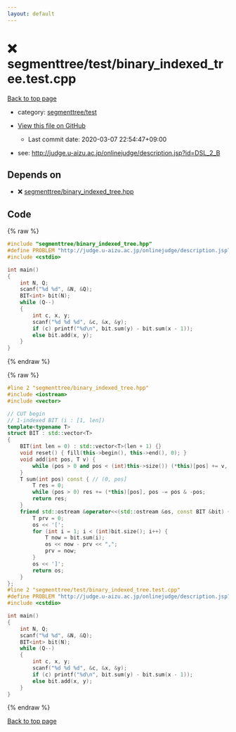 ```yaml
---
layout: default
---
```


<!-- mathjax config similar to math.stackexchange -->
<script type="text/javascript" async
  src="https://cdnjs.cloudflare.com/ajax/libs/mathjax/2.7.5/MathJax.js?config=TeX-MML-AM_CHTML">
</script>
<script type="text/x-mathjax-config">
  MathJax.Hub.Config({
    TeX: { equationNumbers: { autoNumber: "AMS" }},
    tex2jax: {
      inlineMath: [ ['$','$'] ],
      processEscapes: true
    },
    "HTML-CSS": { matchFontHeight: false },
    displayAlign: "left",
    displayIndent: "2em"
  });
</script>

<script type="text/javascript" src="https://cdnjs.cloudflare.com/ajax/libs/jquery/3.4.1/jquery.min.js"></script>
<script src="https://cdn.jsdelivr.net/npm/jquery-balloon-js@1.1.2/jquery.balloon.min.js" integrity="sha256-ZEYs9VrgAeNuPvs15E39OsyOJaIkXEEt10fzxJ20+2I=" crossorigin="anonymous"></script>
<script type="text/javascript" src="../../../assets/js/copy-button.js"></script>
<link rel="stylesheet" href="../../../assets/css/copy-button.css" />


# :x: segmenttree/test/binary_indexed_tree.test.cpp

<a href="../../../index.html">Back to top page</a>

* category: <a href="../../../index.html#5fd93d3fa59267c091e036914d93749e">segmenttree/test</a>
* <a href="{{ site.github.repository_url }}/blob/master/segmenttree/test/binary_indexed_tree.test.cpp">View this file on GitHub</a>
    - Last commit date: 2020-03-07 22:54:47+09:00


* see: <a href="http://judge.u-aizu.ac.jp/onlinejudge/description.jsp?id=DSL_2_B">http://judge.u-aizu.ac.jp/onlinejudge/description.jsp?id=DSL_2_B</a>


## Depends on

* :x: <a href="../../../library/segmenttree/binary_indexed_tree.hpp.html">segmenttree/binary_indexed_tree.hpp</a>


## Code

<a id="unbundled"></a>
{% raw %}
```cpp
#include "segmenttree/binary_indexed_tree.hpp"
#define PROBLEM "http://judge.u-aizu.ac.jp/onlinejudge/description.jsp?id=DSL_2_B"
#include <cstdio>

int main()
{
    int N, Q;
    scanf("%d %d", &N, &Q);
    BIT<int> bit(N);
    while (Q--)
    {
        int c, x, y;
        scanf("%d %d %d", &c, &x, &y);
        if (c) printf("%d\n", bit.sum(y) - bit.sum(x - 1));
        else bit.add(x, y);
    }
}

```
{% endraw %}

<a id="bundled"></a>
{% raw %}
```cpp
#line 2 "segmenttree/binary_indexed_tree.hpp"
#include <iostream>
#include <vector>

// CUT begin
// 1-indexed BIT (i : [1, len])
template<typename T>
struct BIT : std::vector<T>
{
    BIT(int len = 0) : std::vector<T>(len + 1) {}
    void reset() { fill(this->begin(), this->end(), 0); }
    void add(int pos, T v) {
        while (pos > 0 and pos < (int)this->size()) (*this)[pos] += v, pos += pos & -pos;
    }
    T sum(int pos) const { // (0, pos]
        T res = 0;
        while (pos > 0) res += (*this)[pos], pos -= pos & -pos;
        return res;
    }
    friend std::ostream &operator<<(std::ostream &os, const BIT &bit) {
        T prv = 0;
        os << '[';
        for (int i = 1; i < (int)bit.size(); i++) {
            T now = bit.sum(i);
            os << now - prv << ",";
            prv = now;
        }
        os << ']';
        return os;
    }
};
#line 2 "segmenttree/test/binary_indexed_tree.test.cpp"
#define PROBLEM "http://judge.u-aizu.ac.jp/onlinejudge/description.jsp?id=DSL_2_B"
#include <cstdio>

int main()
{
    int N, Q;
    scanf("%d %d", &N, &Q);
    BIT<int> bit(N);
    while (Q--)
    {
        int c, x, y;
        scanf("%d %d %d", &c, &x, &y);
        if (c) printf("%d\n", bit.sum(y) - bit.sum(x - 1));
        else bit.add(x, y);
    }
}

```
{% endraw %}

<a href="../../../index.html">Back to top page</a>

